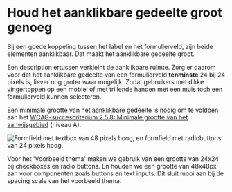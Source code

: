 <!-- @license CC0-1.0 -->

# Houd het aanklikbare gedeelte groot genoeg

Bij een goede koppeling tussen het label en het formulierveld, zijn beide elementen aanklikbaar. Dat maakt het aanklikbare gedeelte groot.

Een description ertussen verkleint de aanklikbare ruimte. Zorg er daarom voor dat het aanklikbare gedeelte van een formulierveld **tenminste** 24 bij 24 pixels is, liever nog groter waar mogelijk. Zodat gebruikers met dikke vingertoppen op een mobiel of met trillende handen met een muis toch een formulierveld kunnen selecteren.

Een minimale grootte van het aanklikbare gedeelte is nodig om te voldoen aan het [WCAG-succescriterium 2.5.8: Minimale grootte van het aanwijsgebied](/wcag/2.5.8) (niveau A).

![Formfield met textbox van 48 pixels hoog, en formfield met radiobuttons van 24 pixels hoog.](https://raw.githubusercontent.com/nl-design-system/documentatie/assets/richtlijnen_formulier_description_size.png)

Voor het 'Voorbeeld thema' maken we gebruik van een grootte van 24x24 bij checkboxes en radio buttons. En houden we een grootte van 48x48px aan voor componenten zoals buttons en text inputs. Dit sluit mooi aan bij de spacing scale van het voorbeeld thema.
